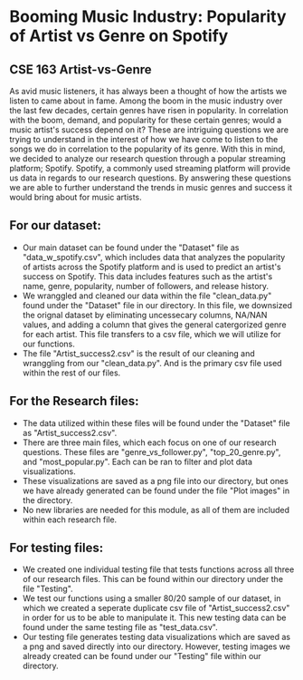 # Booming Music Industry: Popularity of Artist vs Genre on Spotify
## CSE 163 Artist-vs-Genre
As avid music listeners, it has always been a thought of how the artists we listen to came about in fame. Among the boom in the music industry over the last few decades, certain genres have risen in popularity. In correlation with the boom, demand, and popularity for these certain genres; would a music artist's success depend on it? These are intriguing questions we are trying to understand in the interest of how we have come to listen to the songs we do in correlation to the popularity of its genre. With this in mind, we decided to analyze our research question through a popular streaming platform; Spotify. Spotify, a commonly used streaming platform will provide us data in regards to our research questions. By answering these questions we are able to further understand the trends in music genres and success it would bring about for music artists.

## For our dataset:
- Our main dataset can be found under the "Dataset" file as "data_w_spotify.csv", which includes data that analyzes the popularity of artists across the Spotify platform and is used to predict an artist's success on Spotify. This data includes features such as the artist's name, genre, popularity, number of followers, and release history.
- We wranggled and cleaned our data within the file "clean_data.py" found under the "Dataset" file in our directory. In this file, we downsized the orignal dataset by eliminating uncessecary columns, NA/NAN values, and adding a column that gives the general catergorized genre for each artist. This file transfers to a csv file, which we will utilize for our functions. 
- The file "Artist_success2.csv" is the result of our cleaning and wranggling from our "clean_data.py". And is the primary csv file used within the rest of our files. 
## For the Research files:
- The data utilized within these files will be found under the "Dataset" file as "Artist_success2.csv". 
- There are three main files, which each focus on one of our research
questions. These files are "genre_vs_follower.py", "top_20_genre.py", and "most_popular.py". Each can be ran to filter and plot data visualizations. 
- These visualizations are saved as a png file into our directory, but ones we have already generated can be found under the file "Plot images" in the directory.
- No new libraries are needed for this module, as all of them are included within each research file. 

## For testing files:
- We created one individual testing file that tests functions across all three of our research files. This can be found within our directory under the file "Testing".
- We test our functions using a smaller 80/20 sample of our dataset, in which we created a seperate duplicate csv file of "Artist_success2.csv" in order for us to be able to manipulate it. This new testing data can be found under the same testing file as "test_data.csv". 
- Our testing file generates testing data visualizations which are saved as a png and saved directly into our directory. However, testing images we already created can be found under our "Testing" file within our directory. 

